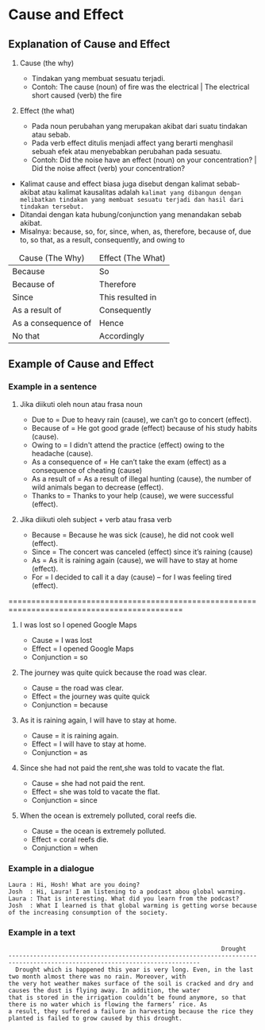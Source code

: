 # Cause and Effect
## Explanation of Cause and Effect
1. Cause (the why)
   - Tindakan yang membuat sesuatu terjadi.
   - Contoh: The cause (noun) of fire was the electrical | The electrical short caused (verb) the fire

2. Effect (the what)
   - Pada noun perubahan yang merupakan akibat dari suatu tindakan atau sebab.
   - Pada verb effect ditulis menjadi affect yang berarti menghasil sebuah efek atau menyebabkan perubahan pada sesuatu.
   - Contoh: Did the noise have an effect (noun) on your concentration? | Did the noise affect (verb) your concentration?

- Kalimat cause and effect biasa juga disebut dengan kalimat sebab-akibat atau kalimat kausalitas adalah `kalimat yang dibangun dengan melibatkan tindakan yang membuat sesuatu terjadi dan hasil dari tindakan tersebut.`
- Ditandai dengan kata hubung/conjunction yang menandakan sebab akibat.
- Misalnya: because, so,  for, since, when, as, therefore, because of, due to, so that, as a result, consequently, and owing to

<table align="center">
  <thead>    
    <tr>
      <td align="center">Cause (The Why)</td>
      <td align="center">Effect (The What)</td>
    </tr>
  </thead>
  <tbody>
    <tr>
      <td>Because</td>
      <td>So</td>
    </tr>
    <tr>
      <td>Because of</td>
      <td>Therefore</td>
    </tr>
    <tr>
      <td>Since</td>
      <td>This resulted in</td>
    </tr>
    <tr>
      <td>As a result of</td>
      <td>Consequently</td>
    </tr>
    <tr>
      <td>As a consequence of</td>
      <td>Hence</td>
    </tr>
    <tr>
      <td>No that</td>
      <td>Accordingly</td>
    </tr>
  </tbody>
</table>

## Example of Cause and Effect
### Example in a sentence
1. Jika diikuti oleh noun atau frasa noun
   - Due to = Due to heavy rain (cause), we can’t go to concert (effect).
   -  Because of = He got good grade (effect) because of his study habits (cause).
   -  Owing to = I didn't attend the practice (effect) owing to the headache (cause).
   -  As a consequence of = He can’t take the exam (effect) as a consequence of cheating (cause)
   -  As a result of = As a result of illegal hunting (cause), the number of wild animals began to decrease (effect).
   -  Thanks to = Thanks to your help (cause), we were successful (effect). 

2. Jika diikuti oleh subject + verb atau frasa verb
   - Because = Because he was sick (cause), he did not cook well (effect).
   - Since = The concert was canceled (effect) since it’s raining (cause)
   - As = As it is raining again (cause), we will have to stay at home (effect).
   - For = I decided to call it a day (cause) – for I was feeling tired (effect). 

============================================================================================
1. I was lost so I opened Google Maps
   - Cause = I was lost
   - Effect = I opened Google Maps
   - Conjunction = so	

2. The journey was quite quick because the road was clear.
   - Cause = the road was clear.
   - Effect = the journey was quite quick
   - Conjunction = because

3. As it is raining again, I will have to stay at home.
   - Cause = it is raining again.
   - Effect = I will have to stay at home.
   - Conjunction = as

4. Since she had not paid the rent,she was told to vacate the flat.
   - Cause = she had not paid the rent.
   - Effect = she was told to vacate the flat.
   - Conjunction = since

5. When the ocean is extremely polluted, coral reefs die.
   - Cause = the ocean is extremely polluted.
   - Effect = coral reefs die.
   - Conjunction = when

### Example in a dialogue
```
Laura : Hi, Hosh! What are you doing?
Josh  : Hi, Laura! I am listening to a podcast abou global warming.
Laura : That is interesting. What did you learn from the podcast?
Josh  : What I learned is that global warming is getting worse because of the increasing consumption of the society.
```

### Example in a text
```
                                                            Drought
----------------------------------------------------------------------------------------------------------------------------
  Drought which is happened this year is very long. Even, in the last two month almost there was no rain. Moreover, with
the very hot weather makes surface of the soil is cracked and dry and causes the dust is flying away. In addition, the water
that is stored in the irrigation couldn’t be found anymore, so that there is no water which is flowing the farmers’ rice. As
a result, they suffered a failure in harvesting because the rice they planted is failed to grow caused by this drought.
```

